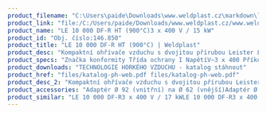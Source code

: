 ```yaml
---
product_filename: "C:\Users\paide\Downloads\www.weldplast.cz\markdown\le-10-000-df-r-ht-900c.md"
product_link: "file:/C:/Users/paide/Downloads/www.weldplast.cz/www.weldplast.cz/le-10-000-df-r-ht-900c"
product_name: "LE 10 000 DF-R HT (900°C)3 x 400 V / 15 kW"
product_id: "Obj. číslo:146.850"
product_title: "LE 10 000 DF-R HT (900°C) | Weldplast"
product_desc: "Kompaktní ohřívače vzduchu s dvojitou přírubou Leister LE 5000 / 10000 DF jsou vhodné pro zabudování do systémů rozvodů vzduchu. Teplota vstupního vzduchu může být až 160 °C. Předehřátý vzduch lze znovu použít a ušetřit tak energii. Řada DF HT pro teploty vzduchu nad 600 °C a řada DF-C pro požadvky na bezemisní ohřevy.Kompaktní snadno integrovatelnéVhodné pro recyklaci vzduchuBez integrované výkonové elektronikyVolitelně výkonový regulátor DSE nebo teplotní regulátor KSR DIGITAL"
product_specs: "Značka konformity Třída ochrany I NapětíV~3 x 400 PříkonW15 000 FrekvenceHz50 / 60 Max. teplota°C900 Průtok vzduchul/min800 Hmotnostkg33 Max. vstupní teplota vzduchu°C350"
product_downloads: "TECHNOLOGIE HORKÉHO VZDUCHU - katalog stáhnout"
product_href: "files/katalog-ph-web.pdf files/katalog-ph-web.pdf"
product_desc_2: "Kompaktní ohřívače vzduchu s dvojitou přírubou Leister LE 5000 / 10000 DF jsou vhodné pro zabudování do systémů rozvodů vzduchu. Teplota vstupního vzduchu může být až 160 °C. Předehřátý vzduch lze znovu použít a ušetřit tak energii. Řada DF HT pro teploty vzduchu nad 600 °C a řada DF-C pro požadvky na bezemisní ohřevy.Kompaktní snadno integrovatelnéVhodné pro recyklaci vzduchuBez integrované výkonové elektronikyVolitelně výkonový regulátor DSE nebo teplotní regulátor KSR DIGITAL"
product_accessories: "Adaptér Ø 92 (vnitřní) na Ø 62 (vnější)Adaptér Ø 90 (vnitřní) na Ø 60 (vnější)Příruba LE 10000 DF (Ø 121.5/89.5 mm x 3 mm) výstupPříruba LE 10000 DF (Ø 93 mm) výstupPříruba LE 10000 DF (Ø 91 mm) vstupPodložka klingerit HT 10000 DF vstupPodložka klingerit HT 5000 DF výstup LE 10 000 DF-R3 x 400 V / 17 kWLE 10 000 DF-R3 x 400 V / 11 kWLE 10 000 DF-R3 x 400 V / 5.5 kW"
product_similar: "LE 10 000 DF-R3 x 400 V / 17 kWLE 10 000 DF-R3 x 400 V / 11 kWLE 10 000 DF-R3 x 400 V / 5.5 kW"
---
```

